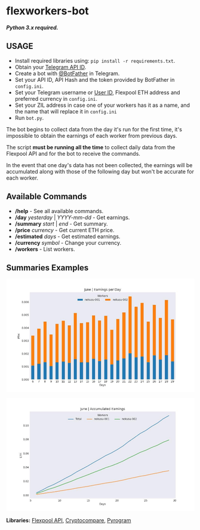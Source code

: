 # flexworkers-bot

**_Python 3.x required._**

## USAGE

- Install required libraries using: `pip install -r requirements.txt`.
- Obtain your [Telegram API ID](https://core.telegram.org/api/obtaining_api_id).
- Create a bot with [@BotFather](https://t.me/botfather) in Telegram.
- Set your API ID, API Hash and the token provided by BotFather in `config.ini`.
- Set your Telegram username or [User ID](https://t.me/getmyid_bot), Flexpool ETH address and preferred currency in `config.ini`.
- Set your ZIL address in case one of your workers has it as a name, and the name that will replace it in `config.ini`
- Run `bot.py`.

The bot begins to collect data from the day it's run for the first time, it's impossible to obtain the earnings of each worker from previous days.

The script **must be running all the time** to collect daily data from the Flexpool API and for the bot to receive the commands.

In the event that one day's data has not been collected, the earnings will be accumulated along with those of the following day but won't be accurate for each worker.

## Available Commands

- **/help**  - See all available commands.
- **/day** _yesterday_ | _YYYY-mm-dd_ - Get earnings.
- **/summary** _start_ | _end_ - Get summary.
- **/price** _currency_ - Get current ETH price.
- **/estimated** _days_ - Get estimated earnings.
- **/currency** _symbol_ - Change your currency.
- **/workers** - List workers.

## Summaries Examples

![Earnings per Day](examples/bars.jpg)

![Accumulated Earnings](examples/lines.jpg)

**Libraries:** [Flexpool API](https://github.com/flexpool/py-flexpoolapi), [Cryptocompare](https://github.com/lagerfeuer/cryptocompare), [Pyrogram](https://github.com/pyrogram/pyrogram)

